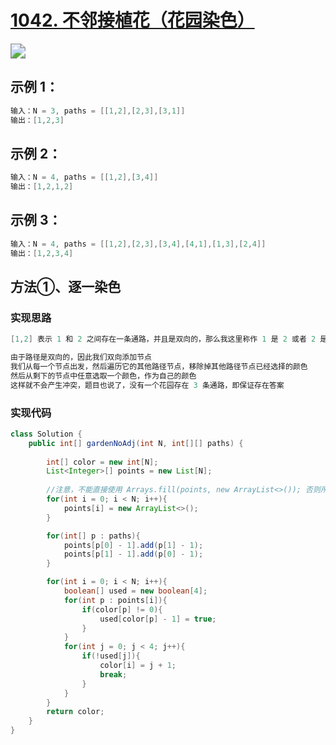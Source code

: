 # [1042. 不邻接植花（花园染色）](https://leetcode-cn.com/problems/flower-planting-with-no-adjacent/)

<img src="https://pic.leetcode-cn.com/6ab905e48946a250d83440f8aa5f89e48a25f087ad0479b1d5cdae8316d9d9c7-image.png" style="zoom:150%;" />





## **示例 1：**

```java
输入：N = 3, paths = [[1,2],[2,3],[3,1]]
输出：[1,2,3]
```



## **示例 2：**

```java
输入：N = 4, paths = [[1,2],[3,4]]
输出：[1,2,1,2]
```



## **示例 3：**

```java
输入：N = 4, paths = [[1,2],[2,3],[3,4],[4,1],[1,3],[2,4]]
输出：[1,2,3,4]
```





## 方法①、逐一染色



### 实现思路

```java
[1,2] 表示 1 和 2 之间存在一条通路，并且是双向的，那么我这里称作 1 是 2 或者 2 是 1 的一个路径节点

由于路径是双向的，因此我们双向添加节点
我们从每一个节点出发，然后遍历它的其他路径节点，移除掉其他路径节点已经选择的颜色
然后从剩下的节点中任意选取一个颜色，作为自己的颜色
这样就不会产生冲突，题目也说了，没有一个花园存在 3 条通路，即保证存在答案
```





### 实现代码

```java
class Solution {
    public int[] gardenNoAdj(int N, int[][] paths) {
        
        int[] color = new int[N];
        List<Integer>[] points = new List[N];
        
        //注意，不能直接使用 Arrays.fill(points, new ArrayList<>()); 否则所有的 List 都指向的是同一个 ArrayList
        for(int i = 0; i < N; i++){
            points[i] = new ArrayList<>();
        }

        for(int[] p : paths){
            points[p[0] - 1].add(p[1] - 1);
            points[p[1] - 1].add(p[0] - 1);
        }

        for(int i = 0; i < N; i++){
            boolean[] used = new boolean[4];
            for(int p : points[i]){
                if(color[p] != 0){
                    used[color[p] - 1] = true;
                }
            }
            for(int j = 0; j < 4; j++){
                if(!used[j]){
                    color[i] = j + 1;
                    break;
                }
            }
        }
        return color;
    }
}
```

